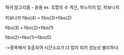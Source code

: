 재귀 알고리즘 - 응용
ex. 조합의 수 계산, 하노이의 탑, 피보나치

피보나치
fibo(4) = fibo(3)+fibo(2)

fibo(3) = fibo(2)+fibo(1)

fibo(2)=fibo(1)+fibo(0)

->중복해서 호출되어 시간소요가 더 많이 되어 성능상 불리하다.